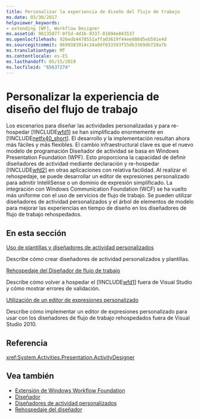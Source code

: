 ```yaml
---
title: Personalizar la experiencia de diseño del flujo de trabajo
ms.date: 03/30/2017
helpviewer_keywords:
- extending [WF], Workflow Designer
ms.assetid: 98135077-0f5d-4d16-9337-01094e843537
ms.openlocfilehash: 926edb4478551affa03619f44ee886d5eb591e4d
ms.sourcegitcommit: 8699383914c24a0df033393f55db3369db728a7b
ms.translationtype: MT
ms.contentlocale: es-ES
ms.lasthandoff: 05/15/2019
ms.locfileid: "65637274"
---
```

# <a name="customizing-the-workflow-design-experience"></a>Personalizar la experiencia de diseño del flujo de trabajo

Los escenarios para diseñar las actividades personalizadas y para re-hospedar [!INCLUDE[wfd1](../../../includes/wfd1-md.md)] se han simplificado enormemente en [!INCLUDE[netfx40_short](../../../includes/netfx40-short-md.md)]. El desarrollo y la implementación resultan ahora más fáciles y más flexibles. El cambio infraestructural clave es que el nuevo modelo de programación Diseñador de actividad se basa en Windows Presentation Foundation (WPF). Esto proporciona la capacidad de definir diseñadores de actividad mediante declaración y re-hospedar [!INCLUDE[wfd2](../../../includes/wfd2-md.md)] en otras aplicaciones con relativa facilidad. Al realizar el rehospedaje, se puede desarrollar un editor de expresiones personalizado para admitir IntelliSense o un dominio de expresión simplificado. La integración con Windows Communication Foundation (WCF) se ha vuelto más uniforme con el uso de servicios de flujo de trabajo. Se pueden utilizar diseñadores de actividad personalizados y el árbol de elementos de modelo para mejorar las experiencias en tiempo de diseño en los diseñadores de flujo de trabajo rehospedados.

## <a name="in-this-section"></a>En esta sección

 [Uso de plantillas y diseñadores de actividad personalizados](using-custom-activity-designers-and-templates.md)

 Describe cómo crear diseñadores de actividad personalizados y plantillas.

 [Rehospedaje del Diseñador de flujo de trabajo](rehosting-the-workflow-designer.md)

 Describe cómo volver a hospedar el [!INCLUDE[wfd1](../../../includes/wfd1-md.md)] fuera de Visual Studio y cómo mostrar errores de validación.

 [Utilización de un editor de expresiones personalizado](using-a-custom-expression-editor.md)

 Describe cómo implementar un editor de expresiones personalizado para usar con los diseñadores de flujo de trabajo rehospedados fuera de Visual Studio 2010.

## <a name="reference"></a>Referencia

<xref:System.Activities.Presentation.ActivityDesigner>

## <a name="see-also"></a>Vea también

- [Extensión de Windows Workflow Foundation](extend.md)
- [Diseñador](./samples/designer.md)
- [Diseñadores de actividad personalizados](./samples/custom-activity-designers.md)
- [Rehospedaje del diseñador](./samples/designer-rehosting.md)
